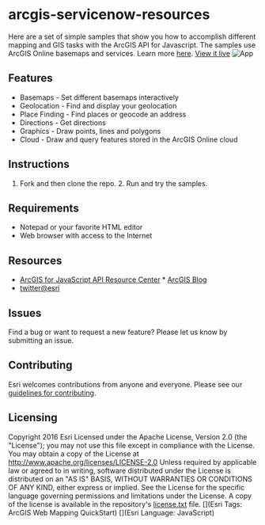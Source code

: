 # arcgis-servicenow-resources
Here are a set of simple samples that show you how to accomplish different mapping and GIS tasks with the ArcGIS API for Javascript. The samples use
ArcGIS Online basemaps and services. Learn more [here](http://www.arcgis.com/about/). [View it live](http://edn1.esri.com/quickstart-map-js/) ![App](https://raw.github.com/Esri/quickstart-map-js/master/quickstart-map-js.png)
## Features
* Basemaps - Set different basemaps interactively
* Geolocation - Find and display your geolocation
* Place Finding - Find places or geocode an address
* Directions - Get directions
* Graphics - Draw points, lines and polygons
* Cloud - Draw and query features stored in the ArcGIS Online cloud
## Instructions
1. Fork and then clone the repo. 2. Run and try the samples.
## Requirements
* Notepad or your favorite HTML editor
* Web browser with access to the Internet
## Resources
* [ArcGIS for JavaScript API Resource Center](http://help.arcgis.com/en/webapi/javascript/arcgis/index.html) * [ArcGIS Blog](http://blogs.esri.com/esri/arcgis/)
* [twitter@esri](http://twitter.com/esri)
## Issues
Find a bug or want to request a new feature? Please let us know by submitting an issue.
## Contributing
Esri welcomes contributions from anyone and everyone. Please see our [guidelines for contributing](https://github.com/esri/contributing).
## Licensing
Copyright 2016 Esri
Licensed under the Apache License, Version 2.0 (the "License"); you may not use this file except in compliance with the License. You may obtain a copy of the License at
http://www.apache.org/licenses/LICENSE-2.0
Unless required by applicable law or agreed to in writing, software distributed under the License is distributed on an "AS IS" BASIS, WITHOUT WARRANTIES OR CONDITIONS OF ANY KIND, either express or implied. See the License for the specific language governing permissions and limitations under the License.
A copy of the license is available in the repository's [license.txt]( https://raw.github.com/Esri/quickstart-map-js/master/license.txt) file.
[](Esri Tags: ArcGIS Web Mapping QuickStart) [](Esri Language: JavaScript)